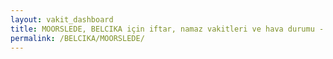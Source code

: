 ```yaml
---
layout: vakit_dashboard
title: MOORSLEDE, BELCIKA için iftar, namaz vakitleri ve hava durumu - ilçe/eyalet seç
permalink: /BELCIKA/MOORSLEDE/
---
```


<script type="text/javascript">
  var GLOBAL_COUNTRY = 'BELCIKA';
  var GLOBAL_CITY = 'MOORSLEDE';
  var GLOBAL_STATE = '';
  var lat = 72;
  var lon = 21;
</script>
